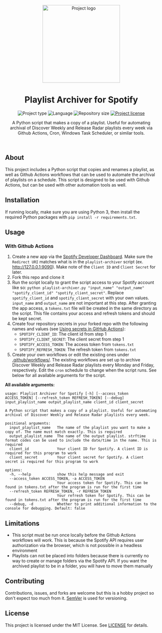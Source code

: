 <!-- Project Header -->
<div align="center">
  <img class="projectLogo" src="https://via.placeholder.com/256.jpg" alt="Project logo" title="Project logo" width="256">

  <h1 class="projectName">Playlist Archiver for Spotify</h1>

  <p class="projectBadges">
    <img src="https://img.shields.io/badge/type-CLI_App-f44336.svg" alt="Project type" title="Project type">
    <img src="https://img.shields.io/github/languages/top/jerboa88/Playlist-Archiver-for-Spotify.svg" alt="Language" title="Language">
    <img src="https://img.shields.io/github/repo-size/jerboa88/Playlist-Archiver-for-Spotify.svg" alt="Repository size" title="Repository size">
    <a href="LICENSE">
      <img src="https://img.shields.io/github/license/jerboa88/Playlist-Archiver-for-Spotify.svg" alt="Project license" title="Project license"/>
    </a>
  </p>

  <p class="projectDesc">
    A Python script that makes a copy of a playlist. Useful for automating archival of Discover Weekly and Release Radar playlists every week via Github Actions, Cron, Windows Task Scheduler, or similar tools.
  </p>

  <br/>
</div>


## About
This project includes a Python script that copies and renames a playlist, as well as Github Actions workflows that can be used to automate the archival of playlists on a schedule. This script is designed to be used with Github Actions, but can be used with other automation tools as well.


## Installation
If running locally, make sure you are using Python 3, then install the required Python packages with `pip install -r requirements.txt`.


## Usage
### With Github Actions
1. Create a new app via the [Spotify Developer Dashboard](https://developer.spotify.com/dashboard). Make sure the `Redirect URI` matches what is in the `playlist-archiver` script (ex. http://127.0.0.1:9090). Make note of the `Client ID` and `Client Secret` for later.
2. Fork this repo and clone it
3. Run the script locally to grant the script access to your Spotify account like so: `python playlist-archiver.py "input_name" "output_name" "spotify_client_id" "spotify_client_secret"`. Replace `spotify_client_id` and `spotify_client_secret` with your own values. `input_name` and `output_name` are not important at this step. After granting the app access, a `tokens.txt` file will be created in the same directory as the script. This file contains your access and refresh tokens and should be kept secret.
4. Create four repository secrets in your forked repo with the following names and values (see [Using secrets in GitHub Actions](https://docs.github.com/en/actions/security-guides/using-secrets-in-github-actions)):
    - `SPOTIFY_CLIENT_ID`: The client id from step 1
    - `SPOTIFY_CLIENT_SECRET`: The client secret from step 1
    - `SPOTIFY_ACCESS_TOKEN`: The access token from `tokens.txt`
    - `SPOTIFY_REFRESH_TOKEN`: The refresh token from `tokens.txt`
5. Create your own workflows or edit the existing ones under [.github/workflows/](.github/workflows/). The existing workflows are set up to archive Discover Weekly and Release Radar playlists every Monday and Friday, respectively. Edit the `cron` schedule to change when the script runs. See below for all available arguments for the script.

**All available arguments:**
```
usage: Playlist Archiver for Spotify [-h] [--access_token ACCESS_TOKEN] [--refresh_token REFRESH_TOKEN] [--debug] input_playlist_name output_playlist_name client_id client_secret

A Python script that makes a copy of a playlist. Useful for automating archival of Discover Weekly and Release Radar playlists every week.

positional arguments:
  input_playlist_name   The name of the playlist you want to make a copy of. The name must match exactly. This is required
  output_playlist_name  The name of the output playlist. strftime format codes can be used to include the date/time in the name. This is required
  client_id             Your client ID for Spotify. A client ID is required for this program to work
  client_secret         Your client secret for Spotify. A client secret is required for this program to work

options:
  -h, --help            show this help message and exit
  --access_token ACCESS_TOKEN, -a ACCESS_TOKEN
                        Your access token for Spotify. This can be found in tokens.txt after the program is run for the first time
  --refresh_token REFRESH_TOKEN, -r REFRESH_TOKEN
                        Your refresh token for Spotify. This can be found in tokens.txt after the program is run for the first time
  --debug, -d           Whether to print additional information to the console for debugging. Default: false
```


## Limitations
- This script must be run once locally before the Github Actions workflows will work. This is because the Spotify API requires user authorization via the browser, which is not possible in a headless environment
- Playlists can not be placed into folders because there is currently no way to create or manage folders via the Spotify API. If you want the archived playlist to be in a folder, you will have to move them manually


## Contributing
Contributions, issues, and forks are welcome but this is a hobby project so don't expect too much from it. [SemVer](http://semver.org/) is used for versioning.


## License
This project is licensed under the MIT License. See [LICENSE](LICENSE) for details.
